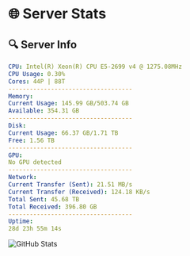 # 🌐 Server Stats
## 🔍 Server Info
```yaml
CPU: Intel(R) Xeon(R) CPU E5-2699 v4 @ 1275.08MHz
CPU Usage: 0.30%
Cores: 44P | 88T
-----------------------------------
Memory:
Current Usage: 145.99 GB/503.74 GB
Available: 354.31 GB
-----------------------------------
Disk:
Current Usage: 66.37 GB/1.71 TB
Free: 1.56 TB
-----------------------------------
GPU:
No GPU detected
-----------------------------------
Network:
Current Transfer (Sent): 21.51 MB/s
Current Transfer (Received): 124.18 KB/s
Total Sent: 45.68 TB
Total Received: 396.80 GB
-----------------------------------
Uptime:
28d 23h 55m 14s
```
![GitHub Stats](https://img.shields.io/badge/Updated-2025-04-05_21:18:03-blue)